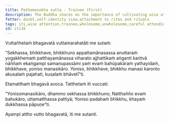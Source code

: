 ```yaml
---
title: Paṭhamasekha sutta - Trainee (First)
description: The Buddha shares on the importance of cultivating wise attention for a trainee bhikkhu.
fetter: doubt,self-identity view,attachment to rites and rituals
tags: iti,wise attention,trainee,wholesome,unwholesome,careful attending
id: iti16
--- 
```


Vuttañhetaṁ bhagavatā vuttamarahatāti me sutaṁ:

“Sekhassa, bhikkhave, bhikkhuno appattamānasassa anuttaraṁ yogakkhemaṁ patthayamānassa viharato ajjhattikaṁ aṅganti karitvā nāññaṁ ekaṅgampi samanupassāmi yaṁ evaṁ bahūpakāraṁ yathayidaṁ, bhikkhave, yoniso manasikāro. Yoniso, bhikkhave, bhikkhu manasi karonto akusalaṁ pajahati, kusalaṁ bhāvetī”ti.

Etamatthaṁ bhagavā avoca. Tatthetaṁ iti vuccati:

“Yonisomanasikāro,
dhammo sekhassa bhikkhuno;
Natthañño evaṁ bahukāro,
uttamatthassa pattiyā;
Yoniso padahaṁ bhikkhu,
khayaṁ dukkhassa pāpuṇe”ti.

Ayampi attho vutto bhagavatā, iti me sutanti.